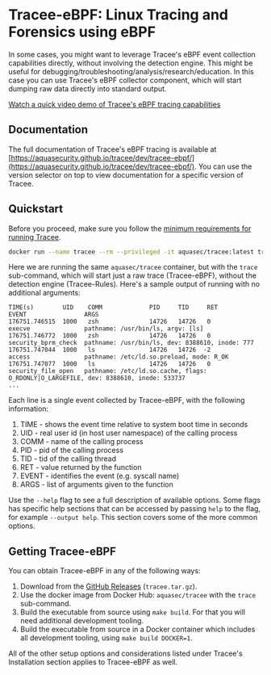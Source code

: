 # Tracee-eBPF: Linux Tracing and Forensics using eBPF

In some cases, you might want to leverage Tracee's eBPF event collection capabilities directly, without involving the detection engine. This might be useful for debugging/troubleshooting/analysis/research/education. In this case you can use Tracee's eBPF collector component, which will start dumping raw data directly into standard output.

[Watch a quick video demo of Tracee's eBPF tracing capabilities](https://youtu.be/WTqE2ae257o)

## Documentation

The full documentation of Tracee's eBPF tracing is available at [https://aquasecurity.github.io/tracee/dev/tracee-ebpf/](https://aquasecurity.github.io/tracee/dev/tracee-ebpf/). You can use the version selector on top to view documentation for a specific version of Tracee.

## Quickstart

Before you proceed, make sure you follow the [minimum requirements for running Tracee](https://aquasecurity.github.io/tracee/dev/install/prerequisites/).

```bash
docker run --name tracee --rm --privileged -it aquasec/tracee:latest trace
```

Here we are running the same `aquasec/tracee` container, but with the `trace` sub-command, which will start just a raw trace (Tracee-eBPF), without the detection engine (Tracee-Rules). Here's a sample output of running with no additional arguments:

```
TIME(s)        UID    COMM             PID     TID     RET             EVENT                ARGS
176751.746515  1000   zsh              14726   14726   0               execve               pathname: /usr/bin/ls, argv: [ls]
176751.746772  1000   zsh              14726   14726   0               security_bprm_check  pathname: /usr/bin/ls, dev: 8388610, inode: 777
176751.747044  1000   ls               14726   14726  -2               access               pathname: /etc/ld.so.preload, mode: R_OK
176751.747077  1000   ls               14726   14726   0               security_file_open   pathname: /etc/ld.so.cache, flags: O_RDONLY|O_LARGEFILE, dev: 8388610, inode: 533737
...
```

Each line is a single event collected by Tracee-eBPF, with the following information:

1. TIME - shows the event time relative to system boot time in seconds
2. UID - real user id (in host user namespace) of the calling process
3. COMM - name of the calling process
4. PID - pid of the calling process
5. TID - tid of the calling thread
6. RET - value returned by the function
7. EVENT - identifies the event (e.g. syscall name)
8. ARGS - list of arguments given to the function

Use the `--help` flag to see a full description of available options. Some flags has specific help sections that can be accessed by passing `help` to the flag, for example `--output help`.
This section covers some of the more common options.

## Getting Tracee-eBPF

You can obtain Tracee-eBPF in any of the following ways:
1. Download from the [GitHub Releases](https://github.com/aquasecurity/tracee/releases) (`tracee.tar.gz`).
2. Use the docker image from Docker Hub: `aquasec/tracee` with the `trace` sub-command.
3. Build the executable from source using `make build`. For that you will need additional development tooling.
4. Build the executable from source in a Docker container which includes all development tooling, using `make build DOCKER=1`.

All of the other setup options and considerations listed under Tracee's Installation section applies to Tracee-eBPF as well.
